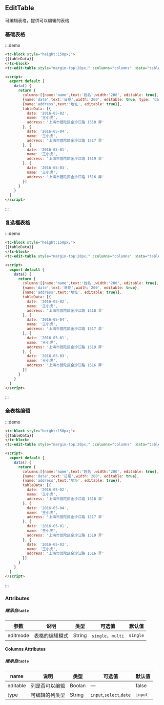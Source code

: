 ## EditTable
可编辑表格，提供可以编辑的表格

### 基础表格
:::demo
```html
<tc-block style="height:150px;">
{{tableData}}
</tc-block>
<tc-edit-table style="margin-top:20px;" :columns="columns" :data="tableData"/>

<script>
  export default {
    data() {
      return {
        columns:[{name:'name',text:'姓名',width:'200', editable: true},
        {name:'date',text:'日期',width:'200', editable: true, type: 'date'},
        {name:'address',text:'地址', editable: true}],
        tableData: [{
          date: '2016-05-02',
          name: '王小虎',
          address: '上海市普陀区金沙江路 1518 弄'
        }, {
          date: '2016-05-04',
          name: '王小虎',
          address: '上海市普陀区金沙江路 1517 弄'
        }, {
          date: '2016-05-01',
          name: '王小虎',
          address: '上海市普陀区金沙江路 1519 弄'
        }, {
          date: '2016-05-03',
          name: '王小虎',
          address: '上海市普陀区金沙江路 1516 弄'
        }]
      }
    }
  }
</script>
```
:::

### 复选框表格
:::demo
```html
<tc-block style="height:150px;">
{{tableData}}
</tc-block>
<tc-edit-table style="margin-top:20px;" :columns="columns" :data="tableData" selection/>

<script>
  export default {
    data() {
      return {
        columns:[{name:'name',text:'姓名',width:'200', editable: true},
        {name:'date',text:'日期',width:'200', editable: true},
        {name:'address',text:'地址', editable: true}],
        tableData: [{
          date: '2016-05-02',
          name: '王小虎',
          address: '上海市普陀区金沙江路 1518 弄'
        }, {
          date: '2016-05-04',
          name: '王小虎',
          address: '上海市普陀区金沙江路 1517 弄'
        }, {
          date: '2016-05-01',
          name: '王小虎',
          address: '上海市普陀区金沙江路 1519 弄'
        }, {
          date: '2016-05-03',
          name: '王小虎',
          address: '上海市普陀区金沙江路 1516 弄'
        }]
      }
    }
  }
</script>
```
:::

### 全表格编辑
:::demo
```html
<tc-block style="height:150px;">
{{tableData}}
</tc-block>
<tc-edit-table style="margin-top:20px;" :columns="columns" :data="tableData" editmode="multi"/>

<script>
  export default {
    data() {
      return {
        columns:[{name:'name',text:'姓名',width:'200', editable: true},
        {name:'date',text:'日期',width:'200', editable: true},
        {name:'address',text:'地址', editable: true}],
        tableData: [{
          date: '2016-05-02',
          name: '王小虎',
          address: '上海市普陀区金沙江路 1518 弄'
        }, {
          date: '2016-05-04',
          name: '王小虎',
          address: '上海市普陀区金沙江路 1517 弄'
        }, {
          date: '2016-05-01',
          name: '王小虎',
          address: '上海市普陀区金沙江路 1519 弄'
        }, {
          date: '2016-05-03',
          name: '王小虎',
          address: '上海市普陀区金沙江路 1516 弄'
        }]
      }
    }
  }
</script>
```
:::

### Attributes
##### 继承自`table`
| 参数          | 说明            | 类型            | 可选值                 | 默认值   |
|-------------  |---------------- |---------------- |---------------------- |-------- |
| editmode   | 表格的编辑模式   | String | `single`、`multi` | `single` |

#### Columns Attributes
##### 继承自`table`
| name | 说明 | 类型            | 可选值  | 默认值   |
|-------------  |---------------- |---------------- |---------------------- |-------- |
| editable | 列是否可以编辑 | Boolan | — | false |
| type | 可编辑的列类型 | String | `input`,`select`,`date` | `input` |

